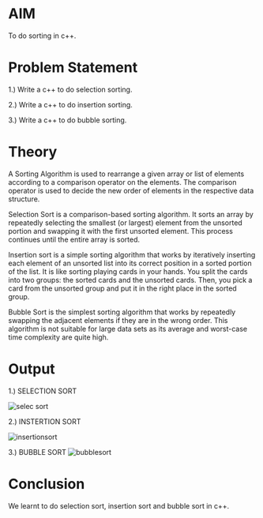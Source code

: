# AIM
To do sorting in c++.

 # Problem Statement
 1.) Write a c++ to do selection sorting.
 
 2.) Write a c++ to do insertion sorting.
 
 3.) Write a c++ to do bubble sorting.

 # Theory
 A Sorting Algorithm is used to rearrange a given array or list of elements according to a comparison operator on the elements. The comparison operator is used to decide the new order of elements in the respective data structure.

 Selection Sort is a comparison-based sorting algorithm. It sorts an array by repeatedly selecting the smallest (or largest) element from the unsorted portion and swapping it with the first unsorted element. This process continues until the entire array is sorted.

 Insertion sort is a simple sorting algorithm that works by iteratively inserting each element of an unsorted list into its correct position in a sorted portion of the list. It is like sorting playing cards in your hands. You split the cards into two groups: the sorted cards and the unsorted cards. Then, you pick a card from the unsorted group and put it in the right place in the sorted group.

 Bubble Sort is the simplest sorting algorithm that works by repeatedly swapping the adjacent elements if they are in the wrong order. This algorithm is not suitable for large data sets as its average and worst-case time complexity are quite high.


 # Output
 1.) SELECTION SORT
 
![selec sort](https://github.com/user-attachments/assets/cd0e4690-77bd-4353-83dc-d6ba75b3370e)

 2.) INSTERTION SORT

![insertionsort](https://github.com/user-attachments/assets/0f6af8da-1c7b-43ef-83ba-3d2e0889f26a)

 3.) BUBBLE SORT
![bubblesort](https://github.com/user-attachments/assets/2deaf4bb-b881-4291-871a-bbd67dad8114)


 # Conclusion
We learnt to do selection sort, insertion sort and bubble sort in c++.

